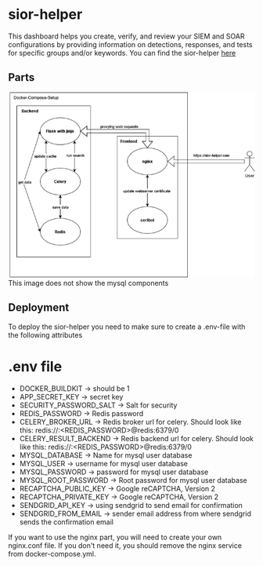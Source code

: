 # sior-helper
This dashboard helps you create, verify, and review your SIEM and SOAR configurations by providing information on detections, responses, and tests for specific groups and/or keywords.
You can find the sior-helper [here](https://sior-helper.com/dashboard)

## Parts 
![sior-helper architecture](sior-helper_architecture.png)
This image does not show the mysql components

## Deployment
To deploy the sior-helper you need to make sure to create a .env-file with the following attributes
# .env file
- DOCKER_BUILDKIT -> should be 1
- APP_SECRET_KEY -> secret key
- SECURITY_PASSWORD_SALT -> Salt for security
- REDIS_PASSWORD -> Redis password
- CELERY_BROKER_URL -> Redis broker url for celery. Should look like this: redis://:<REDIS_PASSWORD>@redis:6379/0
- CELERY_RESULT_BACKEND -> Redis backend url for celery. Should look like this: redis://:<REDIS_PASSWORD>@redis:6379/0
- MYSQL_DATABASE -> Name for mysql user database
- MYSQL_USER -> username for mysql user database
- MYSQL_PASSWORD -> password for mysql user database
- MYSQL_ROOT_PASSWORD -> Root password for mysql user database
- RECAPTCHA_PUBLIC_KEY -> Google reCAPTCHA, Version 2 
- RECAPTCHA_PRIVATE_KEY -> Google reCAPTCHA, Version 2 
- SENDGRID_API_KEY -> using sendgrid to send email for confirmation
- SENDGRID_FROM_EMAIL -> sender email address from where sendgrid sends the confirmation email

If you want to use the nginx part, you will need to create your own nginx.conf file.
If you don't need it, you should remove the nginx service from docker-compose.yml.
